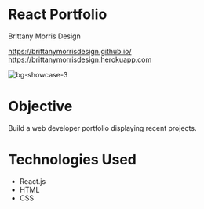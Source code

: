 # React Portfolio
Brittany Morris Design

https://brittanymorrisdesign.github.io/ </br>
https://brittanymorrisdesign.herokuapp.com </br>

![bg-showcase-3](https://user-images.githubusercontent.com/44029053/79186514-db657c00-7de7-11ea-91f9-41f3d1b0cce5.png)</br>

# Objective
Build a web developer portfolio displaying recent projects. </br>

# Technologies Used
* React.js
* HTML
* CSS
